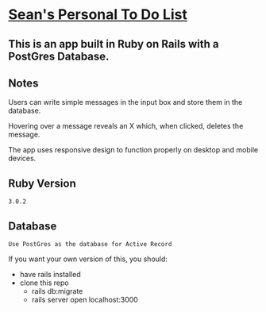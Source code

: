 # <a href="https://stickynote-todo.herokuapp.com/">Sean's Personal To Do List</a>

## This is an app built in Ruby on Rails with a PostGres Database. 

## Notes

Users can write simple messages in the input box and store them in the database. 

Hovering over a message reveals an X which, when clicked, deletes the message.

The app uses responsive design to function properly on desktop and mobile devices.

## Ruby Version
    3.0.2

## Database
    Use PostGres as the database for Active Record

If you want your own version of this, you should:
- have rails installed
- clone this repo
    - rails db:migrate
    - rails server
open localhost:3000